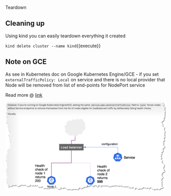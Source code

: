 Teardown 

## Cleaning up

Using kind you can easily teardown everything it created 

`kind delete cluster --name kind`{{execute}}

## Note on GCE 

As see in Kubernetes doc on Google Kubernetes Engine/GCE - if you set `externalTrafficPolicy: Local` on service and there is no local provider that Node will be removed 
from list of end-points for NodePort service 

Read more @ [link](https://kubernetes.io/docs/tutorials/services/source-ip/#source-ip-for-services-with-type-loadbalancer)

![](./assets/GCP-handling.png)